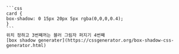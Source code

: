     ```css
    card {
    box-shadow: 0 15px 20px 5px rgba(0,0,0,0.4);
    }
    ```
    위치 정하고 3번째꺼는 블러 그림자 퍼지기 4번째
    [box shadow generater](https://cssgenerator.org/box-shadow-css-generator.html)
